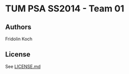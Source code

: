 TUM PSA SS2014 - Team 01
========================


Authors
-------
Fridolin Koch


License
--------
See [LICENSE.md](https://github.com/fridolin-koch/PSA2014/blob/master/README.md)


